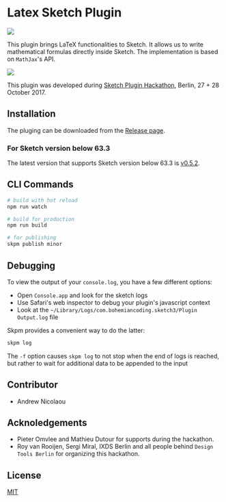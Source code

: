 # Latex Sketch Plugin

[![](https://img.shields.io/github/downloads/heytitle/latex-sketch-plugin/total)](https://github.com/heytitle/latex-sketch-plugin/releases/tag/v7.0.0)

This plugin brings LaTeX functionalities to Sketch. It allows us to write mathematical formulas directly inside Sketch.
The implementation is based on `MathJax`'s API.

![](https://i.imgur.com/yPD2n7m.gif)

This plugin was developed  during [Sketch Plugin Hackathon](https://designtoolsberlin.com/), Berlin, 27 + 28 October 2017.

## Installation

The pluging can be downloaded from the [Release page](https://github.com/heytitle/latex-sketch-plugin/releases). 

### For Sketch version below 63.3

The latest version that supports Sketch version below 63.3 is [v0.5.2](https://github.com/heytitle/latex-sketch-plugin/releases/tag/v5.2.0).

## CLI Commands

``` bash
# build with hot reload
npm run watch

# build for production
npm run build

# for publishing
skpm publish minor
```


## Debugging

To view the output of your `console.log`, you have a few different options:
* Open `Console.app` and look for the sketch logs
* Use Safari's web inspector to debug your plugin's javascript context
* Look at the `~/Library/Logs/com.bohemiancoding.sketch3/Plugin Output.log` file

Skpm provides a convenient way to do the latter:

```bash
skpm log
```

The `-f` option causes `skpm log` to not stop when the end of logs is reached, but rather to wait for additional data to be appended to the input


## Contributor
- Andrew Nicolaou

## Acknoledgements
- Pieter Omvlee and Mathieu Dutour for supports during the hackathon.
- Roy van Rooijen, Sergi Miral, IXDS Berlin and all people behind `Design Tools Berlin` for organizing this hackathon.

## License

[MIT](https://tldrlegal.com/license/mit-license)
